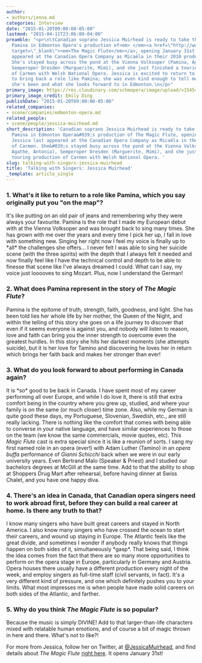 ```yaml
---
author:
- authors/jenna.md
categories: Interview
date: "2015-01-20T09:00:00-05:00"
lastmod: "2015-04-11T23:06:00-04:00"
preamble: "<p>\n\tCanadian soprano Jessica Muirhead is ready to take the stage as
  Pamina in Edmonton Opera's production of<em> </em><a href=\"http://www.edmontonopera.com/season/2014-15/magic-flute\"
  target=\"_blank\"><em>The Magic Flute</em></a>, opening January 31st. Jessica last
  appeared at the Canadian Opera Company as Micaëla in their 2010 production of <em>Carmen</em>.
  She's stayed busy across the pond at the Vienna Volksoper (Pamina, Agathe, Antonia),
  Semperoper Dresden (Marguerite, Mimì), and she just finished a touring production
  of Carmen with Welsh National Opera. Jessica is excited to return to Canada, and
  to bring back a role like Pamina; she was even kind enough to tell me about where
  she's been and what she looks forward to in Edmonton.\n</p>"
primary_image: https://res.cloudinary.com/schmopera/image/upload/v1545409169/media/webhook-uploads/1428807879726/Jessica-Muirhead-low-res.jpg.jpg
primary_image_credit: Emily Ding
publishDate: "2015-01-20T09:00:00-05:00"
related_companies:
- scene/companies/edmonton-opera.md
related_people:
- scene/people/jessica-muirhead.md
short_description: 'Canadian soprano Jessica Muirhead is ready to take the stage as
  Pamina in Edmonton Opera&#039;s production of The Magic Flute, opening January 31st.
  Jessica last appeared at the Canadian Opera Company as Micaëla in their 2010 production
  of Carmen. She&#039;s stayed busy across the pond at the Vienna Volksoper (Pamina,
  Agathe, Antonia), Semperoper Dresden (Marguerite, Mimì), and she just finished a
  touring production of Carmen with Welsh National Opera. '
slug: talking-with-singers-jessica-muirhead
title: 'Talking with Singers: Jessica Muirhead'
_template: article_single
---
```


<h3>1. What's it like to return to a role like Pamina, which you say originally put you "on the map"?<br>
</h3>
<p>
	It's like putting on an old pair of jeans and remembering why they were always your favourite. Pamina is the role that I made my European debut with at the Vienna Volksoper and was brought back to sing many times. She has grown with me over the years and every time I pick her up, I fall in love with something new. Singing her right now I feel my voice is finally up to *all* the challenges she offers... I never felt I was able to sing her suicide scene (with the three spirits) with the depth that I always felt it needed and now finally feel like I have the technical control and depth to be able to finesse that scene like I've always dreamed I could. What can I say, my voice just looooves to sing Mozart. Plus, now I understand the German!
</p>
<h3>2. What does Pamina represent in the story of <em>The Magic Flute</em>?</h3>
<p>
	Pamina is the epitome of truth, strength, faith, goodness, and light. She has been told lies her whole life by her mother, the Queen of the Night, and within the telling of this story she goes on a life journey to discover that even if it seems everyone is against you, and nobody will listen to reason, love and faith can bring you the inner strength to overcome even the greatest hurdles. In this story she hits her darkest moments (she attempts suicide), but it is her love for Tamino and discovering he loves her in return which brings her faith back and makes her stronger than ever!
</p>
<h3>3. What do you look forward to about performing in Canada again?</h3>
<p>
	It is *so* good to be back in Canada. I have spent most of my career performing all over Europe, and while I do love it, there is still that extra comfort being in the country where you grew up, studied, and where your family is on the same (or much closer) time zone. Also, while my German is quite good these days, my Portuguese, Slovenian, Swedish, etc., are still really lacking. There is nothing like the comfort that comes with being able to converse in your native language, and have similar experiences to those on the team (we know the same commercials, movie quotes, etc). This <em>Magic Flute</em> cast is extra special since it is like a reunion of sorts. I sang my first named role in an opera (ever!) with Adam Luther (Tamino) in an <em>opera buffa</em> performance of <em>Gianni Schicchi</em> back when we were in our early university years. Even Bertrand Malo (Speaker &amp; Priest) and I studied our bachelors degrees at McGill at the same time. Add to that the ability to shop at Shoppers Drug Mart after rehearsal, before having dinner at Swiss Chalet, and you have one happy diva.
</p>
<h3>4. There's an idea in Canada, that Canadian opera singers need to work abroad first, before they can build a real career at home. Is there any truth to that?</h3>
<p>
	I know many singers who have built great careers and stayed in North America. I also know many singers who have crossed the ocean to start their careers, and wound up staying in Europe. The Atlantic feels like the great divide, and sometimes I wonder if anybody really knows that things happen on both sides of it, simultaneously *gasp*. That being said, I think the idea comes from the fact that there are so many more opportunities to perform on the opera stage in Europe, particularly in Germany and Austria. Opera houses there usually have a different production every night of the week, and employ singers as full-time staff (civil servants, in fact). It's a very different kind of pressure, and one which definitely pushes you to your limits. What most impresses me is when people have made solid careers on both sides of the Atlantic, and farther.
</p>
<h3>5. Why do you think <em>The Magic Flute</em> is so popular?</h3>
<p>
	Because the music is simply DIVINE! Add to that larger-than-life characters mixed with relatable human emotions, and of course a bit of magic thrown in here and there. What's not to like?!
</p>
<p class="intro">
	For more from Jessica, follow her on Twitter, at <a href="https://twitter.com/jessicamuirhead" target="_blank">@JessicaMuirhead</a>, and find details about <i>The Magic Flute</i> <a href="http://www.edmontonopera.com/season/2014-15/magic-flute" target="_blank">right here</a>. It opens January 31st!
</p>
